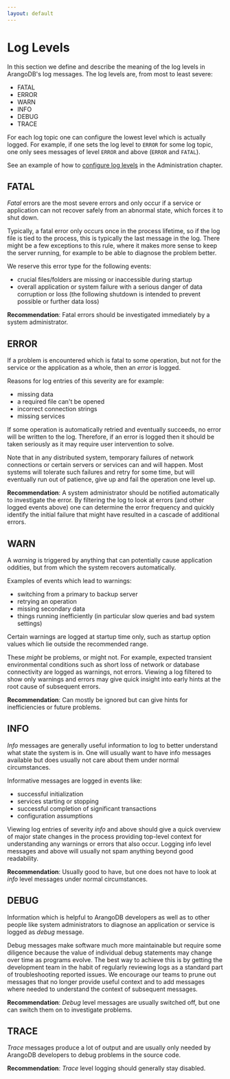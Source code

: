 ```yaml
---
layout: default
---
```

Log Levels
==========

In this section we define and describe the meaning of the log levels
in ArangoDB's log messages. The log levels are, from most to least severe:

  - FATAL
  - ERROR
  - WARN
  - INFO
  - DEBUG
  - TRACE

For each log topic one can configure the lowest level which is actually logged.
For example, if one sets the log level to `ERROR` for some log topic,
one only sees messages of level `ERROR` and above (`ERROR` and `FATAL`).

See an example of how to
[configure log levels](../Administration/Configuration/README.md#options-with-multiple-values)
in the Administration chapter.

FATAL
-----

_Fatal_ errors are the most severe errors and only occur if a service or application
can not recover safely from an abnormal state, which forces it to shut down.

Typically, a fatal error only occurs once in the process lifetime,
so if the log file is tied to the process, this is typically
the last message in the log. There might be a few exceptions to this
rule, where it makes more sense to keep the server running, for example
to be able to diagnose the problem better.

We reserve this error type for the following events:

- crucial files/folders are missing or inaccessible during startup
- overall application or system failure with a serious danger of
  data corruption or loss (the following shutdown is intended to prevent
  possible or further data loss)

**Recommendation**:
Fatal errors should be investigated immediately by a system administrator.

ERROR
-----


If a problem is encountered which is fatal to some operation, but not for
the service or the application as a whole, then an _error_ is logged.

Reasons for log entries of this severity are for example:

- missing data
- a required file can't be opened
- incorrect connection strings
- missing services

If some operation is automatically retried and eventually succeeds,
no error will be written to the log. Therefore, if an error is logged then
it should be taken seriously as it may require user intervention to solve.

Note that in any distributed system, temporary failures of network connections
or certain servers or services can and will happen. Most systems will tolerate
such failures and retry for some time, but will eventually run out of patience,
give up and fail the operation one level up.

**Recommendation**:
A system administrator should be notified automatically to investigate the error.
By filtering the log to look at errors (and other logged events above)
one can determine the error frequency and quickly identify the initial failure
that might have resulted in a cascade of additional errors.

WARN
----

A _warning_ is triggered by anything that can potentially cause
application oddities, but from which the system recovers automatically.

Examples of events which lead to warnings:

- switching from a primary to backup server
- retrying an operation
- missing secondary data
- things running inefficiently
  (in particular slow queries and bad system settings)
  
Certain warnings are logged at startup time only, such as startup option
values which lie outside the recommended range.

These _might_ be problems, or might not. For example, expected transient
environmental conditions such as short loss of network or database
connectivity are logged as warnings, not errors. Viewing a log filtered
to show only warnings and errors may give quick insight into early
hints at the root cause of subsequent errors.

**Recommendation**:
Can mostly be ignored but can give hints for inefficiencies or
future problems.

INFO
----

_Info_ messages are generally useful information to log to better
understand what state the system is in. One will usually want to
have info messages available but does usually not care about them
under normal circumstances.

Informative messages are logged in events like:

- successful initialization
- services starting or stopping
- successful completion of significant transactions
- configuration assumptions

Viewing log entries of severity _info_ and above should give a quick overview
of major state changes in the process providing top-level context for
understanding any warnings or errors that also occur. Logging info level
messages and above will usually not spam anything beyond good readability.

**Recommendation**:
Usually good to have, but one does not have to look at _info_ level messages
under normal circumstances.

DEBUG
-----

Information which is helpful to ArangoDB developers as well as to other
people like system administrators to diagnose an application or service
is logged as _debug_ message.

Debug messages make software much more maintainable but require some
diligence because the value of individual debug statements may change
over time as programs evolve. The best way to achieve this is by getting
the development team in the habit of regularly reviewing logs as a standard
part of troubleshooting reported issues. We encourage our teams to
prune out messages that no longer provide useful context and to add
messages where needed to understand the context of subsequent messages.

**Recommendation**:
_Debug_ level messages are usually switched off, but one can switch them on
to investigate problems.

TRACE
-----

_Trace_ messages produce a lot of output and are usually only needed by
ArangoDB developers to debug problems in the source code.

**Recommendation**:
_Trace_ level logging should generally stay disabled.

